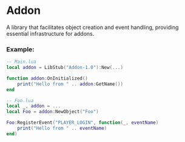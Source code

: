 # Addon

A library that facilitates object creation and event handling, providing essential infrastructure for addons.

### Example:

```lua
-- Main.lua
local addon = LibStub("Addon-1.0"):New(...)

function addon:OnInitialized()
    print("Hello from " .. addon:GetName())
end

-- Foo.lua
local _, addon = ...
local Foo = addon:NewObject("Foo")

Foo:RegisterEvent("PLAYER_LOGIN", function(_, eventName)
    print("Hello from " .. eventName)
end)
```







